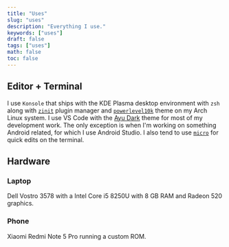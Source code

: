 ```yaml
---
title: "Uses"
slug: "uses"
description: "Everything I use."
keywords: ["uses"]
draft: false
tags: ["uses"]
math: false
toc: false
---
```


## Editor + Terminal

I use `Konsole` that ships with the KDE Plasma desktop environment with `zsh`
along with [`zinit`](https://github.com/zdharma/zinit) plugin manager and
[`powerlevel10k`](https://github.com/romkatv/powerlevel10k) theme on my Arch
Linux system. I use VS Code with the
[Ayu Dark](https://marketplace.visualstudio.com/items?itemName=teabyii.ayu)
theme for most of my development work. The only exception is when I'm working on
something Android related, for which I use Android Studio. I also tend to use
[`micro`](https://github.com/zyedidia/micro) for quick edits on the terminal.

## Hardware

### Laptop

Dell Vostro 3578 with a Intel Core i5 8250U with 8 GB RAM and Radeon 520 graphics.

### Phone

Xiaomi Redmi Note 5 Pro running a custom ROM.
